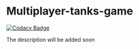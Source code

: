 # Multiplayer-tanks-game

[![Codacy Badge](https://api.codacy.com/project/badge/Grade/7029c927ba9a488a83063968588bceda)](https://app.codacy.com/gh/YAGoOaR/Multiplayer-tanks-game?utm_source=github.com&utm_medium=referral&utm_content=YAGoOaR/Multiplayer-tanks-game&utm_campaign=Badge_Grade)

The description will be added soon
